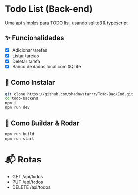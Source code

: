 # Todo List (Back-end)

Uma api simples para TODO list, usando sqlite3 & typescript

## ✨ Funcionalidades

- [x] Adicionar tarefas
- [x] Listar tarefas
- [x] Deletar tarefa
- [x] Banco de dados local com SQLite

## 🔧 Como Instalar

```bash
git clone https://github.com/shadowstarrr/ToDo-BackEnd.git
cd todo-backend
npm i
npm run dev
```

## 🤖 Como Buildar & Rodar

```bash
npm run build
npm run start
```

# 📬 Rotas

- GET /api/todos
- PUT /api/todos
- DELETE /api/todos
